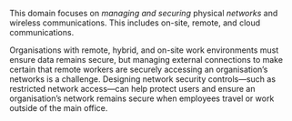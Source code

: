 
This domain focuses on *managing and securing* physical *networks* and wireless communications. This includes on-site, remote, and cloud communications. 

Organisations with remote, hybrid, and on-site work environments must ensure data remains secure, but managing external connections to make certain that remote workers are securely accessing an organisation’s networks is a challenge. Designing network security controls—such as restricted network access—can help protect users and ensure an organisation’s network remains secure when employees travel or work outside of the main office. 